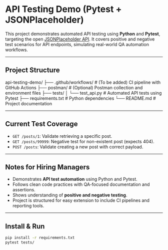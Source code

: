 # API Testing Demo (Pytest + JSONPlaceholder)

This project demonstrates automated API testing using **Python** and **Pytest**, targeting the open [JSONPlaceholder API](https://jsonplaceholder.typicode.com). It covers positive and negative test scenarios for API endpoints, simulating real-world QA automation workflows.

---

## Project Structure
api-testing-demo/
├── .github/workflows/ # (To be added) CI pipeline with GitHub Actions
├── postman/ # (Optional) Postman collection and environment files
├── tests/
│ └── test_api.py # Automated API tests using Pytest
├── requirements.txt # Python dependencies
└── README.md # Project documentation

---

## Current Test Coverage

- `GET /posts/1`: Validate retrieving a specific post.
- `GET /posts/99999`: Negative test for non-existent post (expects 404).
- `POST /posts`: Validate creating a new post with correct payload.

---

## Notes for Hiring Managers

- Demonstrates **API test automation** using Python and Pytest.
- Follows clean code practices with QA-focused documentation and assertions.
- Shows understanding of **positive and negative testing**.
- Project is structured for easy extension to include CI pipelines and reporting tools.

---

## Install & Run

```bash
pip install -r requirements.txt
pytest tests/
